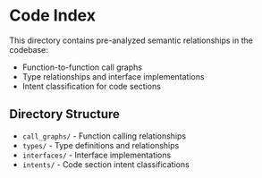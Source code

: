 # Code Index

This directory contains pre-analyzed semantic relationships in the codebase:

- Function-to-function call graphs
- Type relationships and interface implementations
- Intent classification for code sections

## Directory Structure
- `call_graphs/` - Function calling relationships
- `types/` - Type definitions and relationships
- `interfaces/` - Interface implementations
- `intents/` - Code section intent classifications